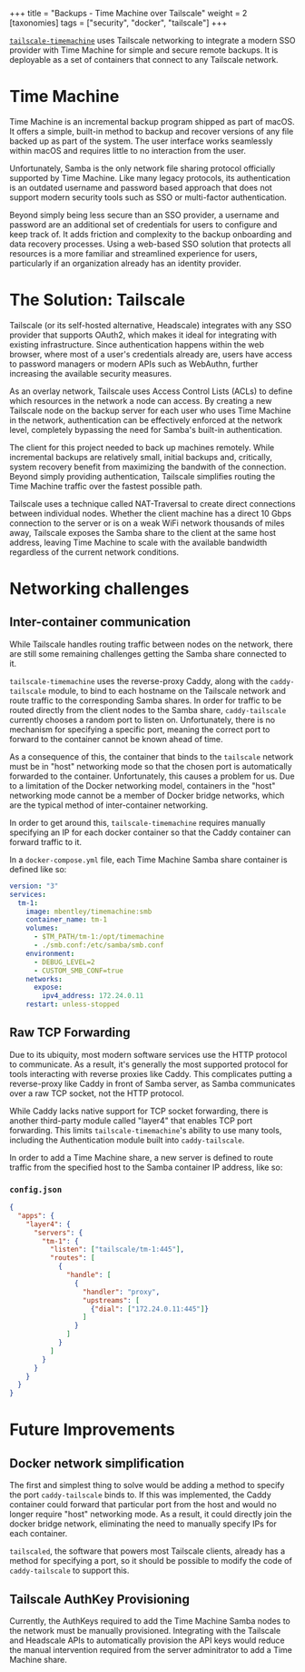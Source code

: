 +++
title = "Backups - Time Machine over Tailscale"
weight = 2
[taxonomies]
tags = ["security", "docker", "tailscale"]
+++

[`tailscale-timemachine`](https://git.nickzana.dev/nick/tailscale-timemachine) uses Tailscale networking to integrate a modern SSO provider with Time Machine for simple and secure remote backups. It is deployable as a set of containers that connect to any Tailscale network.

# Time Machine

Time Machine is an incremental backup program shipped as part of macOS. It offers a simple, built-in method to backup and recover versions of any file backed up as part of the system. The user interface works seamlessly within macOS and requires little to no interaction from the user.

Unfortunately, Samba is the only network file sharing protocol officially supported by Time Machine. Like many legacy protocols, its authentication is an outdated username and password based approach that does not support modern security tools such as SSO or multi-factor authentication. 

Beyond simply being less secure than an SSO provider, a username and password are an additional set of credentials for users to configure and keep track of. It adds friction and complexity to the backup onboarding and data recovery processes. Using a web-based SSO solution that protects all resources is a more familiar and streamlined experience for users, particularly if an organization already has an identity provider.

# The Solution: Tailscale

Tailscale (or its self-hosted alternative, Headscale) integrates with any SSO provider that supports OAuth2, which makes it ideal for integrating with existing infrastructure. Since authentication happens within the web browser, where most of a user's credentials already are, users have access to password managers or modern APIs such as WebAuthn, further increasing the available security measures.

As an overlay network, Tailscale uses Access Control Lists (ACLs) to define which resources in the network a node can access. By creating a new Tailscale node on the backup server for each user who uses Time Machine in the network, authentication can be effectively enforced at the network level, completely bypassing the need for Samba's built-in authentication.

The client for this project needed to back up machines remotely. While incremental backups are relatively small, initial backups and, critically, system recovery benefit from maximizing the bandwith of the connection. Beyond simply providing authentication, Tailscale simplifies routing the Time Machine traffic over the fastest possible path. 

Tailscale uses a technique called NAT-Traversal to create direct connections between individual nodes. Whether the client machine has a direct 10 Gbps connection to the server or is on a weak WiFi network thousands of miles away, Tailscale exposes the Samba share to the client at the same host address, leaving Time Machine to scale with the available bandwidth regardless of the current network conditions.

# Networking challenges

## Inter-container communication

While Tailscale handles routing traffic between nodes on the network, there are still some remaining challenges getting the Samba share connected to it. 

`tailscale-timemachine` uses the reverse-proxy Caddy, along with the `caddy-tailscale` module, to bind to each hostname on the Tailscale network and route traffic to the corresponding Samba shares. In order for traffic to be routed directly from the client nodes to the Samba share, `caddy-tailscale` currently chooses a random port to listen on. Unfortunately, there is no mechanism for specifying a specific port, meaning the correct port to forward to the container cannot be known ahead of time. 

As a consequence of this, the container that binds to the `tailscale` network must be in "host" networking mode so that the chosen port is automatically forwarded to the container. Unfortunately, this causes a problem for us. Due to a limitation of the Docker networking model, containers in the "host" networking mode cannot be a member of Docker bridge networks, which are the typical method of inter-container networking.

In order to get around this, `tailscale-timemachine` requires manually specifying an IP for each docker container so that the Caddy container can forward traffic to it.

In a `docker-compose.yml` file, each Time Machine Samba share container is defined like so:

```yaml
version: "3"
services:
  tm-1:
    image: mbentley/timemachine:smb
    container_name: tm-1
    volumes:
      - $TM_PATH/tm-1:/opt/timemachine
      - ./smb.conf:/etc/samba/smb.conf
    environment:
      - DEBUG_LEVEL=2
      - CUSTOM_SMB_CONF=true
    networks:
      expose:
        ipv4_address: 172.24.0.11
    restart: unless-stopped
```

## Raw TCP Forwarding

Due to its ubiquity, most modern software services use the HTTP protocol to communicate. As a result, it's generally the most supported protocol for tools interacting with reverse proxies like Caddy. This complicates putting a reverse-proxy like Caddy in front of  Samba server, as Samba communicates over a raw TCP socket, not the HTTP protocol.

While Caddy lacks native support for TCP socket forwarding, there is another third-party module called "layer4" that enables TCP port forwarding. This limits `tailscale-timemachine`'s ability to use many tools, including the Authentication module built into `caddy-tailscale`.

In order to add a Time Machine share, a new server is defined to route traffic from the specified host to the Samba container IP address, like so:

### `config.json`
```json
{
  "apps": {
    "layer4": {
      "servers": {
        "tm-1": {
          "listen": ["tailscale/tm-1:445"],
          "routes": [
            {
              "handle": [
                {
                  "handler": "proxy",
                  "upstreams": [
                    {"dial": ["172.24.0.11:445"]}
                  ]
                }
              ]
            }
          ]
        }
      }
    }
  }
}
```


# Future Improvements

## Docker network simplification

The first and simplest thing to solve would be adding a method to specify the port `caddy-tailscale` binds to. If this was implemented, the Caddy container could forward that particular port from the host and would no longer require "host" networking mode. As a result, it could directly join the docker bridge network, eliminating the need to manually specify IPs for each container.

`tailscaled`, the software that powers most Tailscale clients, already has a method for specifying a port, so it should be possible to modify the code of `caddy-tailscale` to support this.

## Tailscale AuthKey Provisioning

Currently, the AuthKeys required to add the Time Machine Samba nodes to the network must be manually provisioned. Integrating with the Tailscale and Headscale APIs to automatically provision the API keys would reduce the manual intervention required from the server adminitrator to add a Time Machine share.
